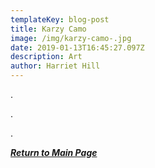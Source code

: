 ```yaml
---
templateKey: blog-post
title: Karzy Camo
image: /img/karzy-camo-.jpg
date: 2019-01-13T16:45:27.097Z
description: Art
author: Harriet Hill
---
```

.

.

.

__[_Return to Main Page_](https://feministtoilet.netlify.com/)__
